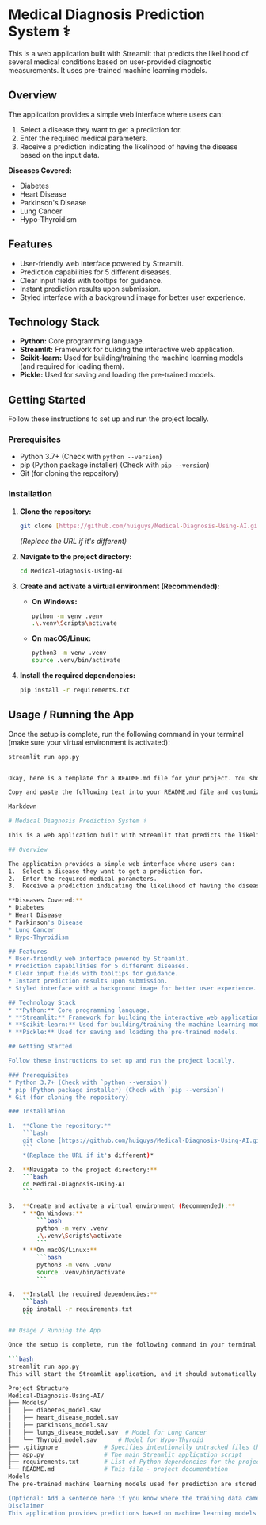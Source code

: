 # Medical Diagnosis Prediction System ⚕️

This is a web application built with Streamlit that predicts the likelihood of several medical conditions based on user-provided diagnostic measurements. It uses pre-trained machine learning models.

## Overview

The application provides a simple web interface where users can:
1.  Select a disease they want to get a prediction for.
2.  Enter the required medical parameters.
3.  Receive a prediction indicating the likelihood of having the disease based on the input data.

**Diseases Covered:**
* Diabetes
* Heart Disease
* Parkinson's Disease
* Lung Cancer
* Hypo-Thyroidism

## Features
* User-friendly web interface powered by Streamlit.
* Prediction capabilities for 5 different diseases.
* Clear input fields with tooltips for guidance.
* Instant prediction results upon submission.
* Styled interface with a background image for better user experience.

## Technology Stack
* **Python:** Core programming language.
* **Streamlit:** Framework for building the interactive web application.
* **Scikit-learn:** Used for building/training the machine learning models (and required for loading them).
* **Pickle:** Used for saving and loading the pre-trained models.

## Getting Started

Follow these instructions to set up and run the project locally.

### Prerequisites
* Python 3.7+ (Check with `python --version`)
* pip (Python package installer) (Check with `pip --version`)
* Git (for cloning the repository)

### Installation

1.  **Clone the repository:**
    ```bash
    git clone [https://github.com/huiguys/Medical-Diagnosis-Using-AI.git](https://github.com/huiguys/Medical-Diagnosis-Using-AI.git)
    ```
    *(Replace the URL if it's different)*

2.  **Navigate to the project directory:**
    ```bash
    cd Medical-Diagnosis-Using-AI
    ```

3.  **Create and activate a virtual environment (Recommended):**
    * **On Windows:**
        ```bash
        python -m venv .venv
        .\.venv\Scripts\activate
        ```
    * **On macOS/Linux:**
        ```bash
        python3 -m venv .venv
        source .venv/bin/activate
        ```

4.  **Install the required dependencies:**
    ```bash
    pip install -r requirements.txt
    ```

## Usage / Running the App

Once the setup is complete, run the following command in your terminal (make sure your virtual environment is activated):

```bash
streamlit run app.py


Okay, here is a template for a README.md file for your project. You should save this content in a file named exactly README.md (case-sensitive) in the root directory of your project (Medical diagnosis using AI/).

Copy and paste the following text into your README.md file and customize it as needed (especially the parts marked with placeholders like [Add brief description if needed] or suggestions).

Markdown

# Medical Diagnosis Prediction System ⚕️

This is a web application built with Streamlit that predicts the likelihood of several medical conditions based on user-provided diagnostic measurements. It uses pre-trained machine learning models.

## Overview

The application provides a simple web interface where users can:
1.  Select a disease they want to get a prediction for.
2.  Enter the required medical parameters.
3.  Receive a prediction indicating the likelihood of having the disease based on the input data.

**Diseases Covered:**
* Diabetes
* Heart Disease
* Parkinson's Disease
* Lung Cancer
* Hypo-Thyroidism

## Features
* User-friendly web interface powered by Streamlit.
* Prediction capabilities for 5 different diseases.
* Clear input fields with tooltips for guidance.
* Instant prediction results upon submission.
* Styled interface with a background image for better user experience.

## Technology Stack
* **Python:** Core programming language.
* **Streamlit:** Framework for building the interactive web application.
* **Scikit-learn:** Used for building/training the machine learning models (and required for loading them).
* **Pickle:** Used for saving and loading the pre-trained models.

## Getting Started

Follow these instructions to set up and run the project locally.

### Prerequisites
* Python 3.7+ (Check with `python --version`)
* pip (Python package installer) (Check with `pip --version`)
* Git (for cloning the repository)

### Installation

1.  **Clone the repository:**
    ```bash
    git clone [https://github.com/huiguys/Medical-Diagnosis-Using-AI.git](https://github.com/huiguys/Medical-Diagnosis-Using-AI.git)
    ```
    *(Replace the URL if it's different)*

2.  **Navigate to the project directory:**
    ```bash
    cd Medical-Diagnosis-Using-AI
    ```

3.  **Create and activate a virtual environment (Recommended):**
    * **On Windows:**
        ```bash
        python -m venv .venv
        .\.venv\Scripts\activate
        ```
    * **On macOS/Linux:**
        ```bash
        python3 -m venv .venv
        source .venv/bin/activate
        ```

4.  **Install the required dependencies:**
    ```bash
    pip install -r requirements.txt
    ```

## Usage / Running the App

Once the setup is complete, run the following command in your terminal (make sure your virtual environment is activated):

```bash
streamlit run app.py
This will start the Streamlit application, and it should automatically open in your default web browser.

Project Structure
Medical-Diagnosis-Using-AI/
├── Models/
│   ├── diabetes_model.sav
│   ├── heart_disease_model.sav
│   ├── parkinsons_model.sav
│   ├── lungs_disease_model.sav  # Model for Lung Cancer
│   └── Thyroid_model.sav      # Model for Hypo-Thyroid
├── .gitignore             # Specifies intentionally untracked files that Git should ignore
├── app.py                 # The main Streamlit application script
├── requirements.txt       # List of Python dependencies for the project
└── README.md              # This file - project documentation
Models
The pre-trained machine learning models used for prediction are stored in the Models/ directory. These models were saved using Python's pickle module and likely trained using libraries compatible with Scikit-learn. Each .sav file corresponds to one of the diseases the application can predict.

(Optional: Add a sentence here if you know where the training data came from, e.g., "Models were trained on publicly available datasets like PIMA Indians Diabetes Database, Cleveland Heart Disease dataset, etc.")
Disclaimer
This application provides predictions based on machine learning models trained on historical data. It is not a substitute for professional medical advice, diagnosis, or treatment. Always seek the advice of your physician or other qualified health provider with any questions you may have regarding a medical condition. 1  Never disregard professional medical advice or delay in seeking it because of something you 2  have read or seen in this application.
